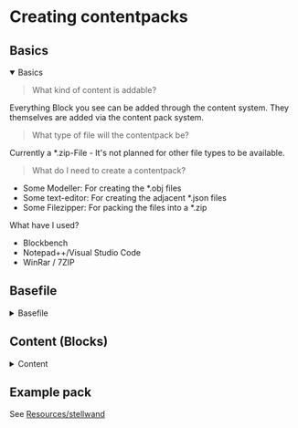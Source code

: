 # Creating contentpacks

## Basics

<details open>
<summary>Basics</summary>

> What kind of content is addable?

Everything Block you see can be added through the content system. They themselves are added via the content pack system.

> What type of file will the contentpack be?

Currently a *.zip-File - It's not planned for other file types to be available.

> What do I need to create a contentpack?

- Some Modeller: For creating the *.obj files<br>
- Some text-editor: For creating the adjacent *.json files
- Some Filezipper: For packing the files into a *.zip

What have I used?

- Blockbench
- Notepad++/Visual Studio Code
- WinRar / 7ZIP

</details>

## Basefile

<details>
<summary>Basefile</summary>

```json
{
  // Current addonversion, leave it like this
  "addonversion": "2",
  // Your contentpackname.
  "name": "MyContentpackname",
  // The version of your contentpack
  "packversion": "1.0",
  // The author of this pack
  "author": "You",
  "content": {
    // Path to your block-jsons : Blocktype
    "assets/stellwand/mainpack/signals/blockstraightunisolated/blockstraightunisolated.json": "BLOCKSIGNAL",
    // "assets/stellwand/[MyContentpackname]" is needed. Structure after that is open.
    "assets/stellwand/mainpack/senders/blocksender2/blocksender2.json": "BLOCKSENDER",
    "assets/stellwand/mainpack/fillers/blockfiller/filler.json": "BLOCKFILLER"
  }
}
```

> <h3>*Important:*</h3>
The packId is created from `name` and `author`. This should not be changed after being initially set!
What happens if you still do it? Older blocks loose their reference and will be broken.

<br>Available Blocktypes:

- BLOCKFILLER
- BLOCKSENDER
- BLOCKSIGNAL
- BLOCKMULTISIGNAL

</details>

## Content (Blocks)

<details>
<summary>Content</summary>
<br>

<details open>
    <summary>Type: BLOCKFILLER</summary>

```json
{
  // Name of your block
  "name": "Custom Block Filler",
  // Path to your block *.obj, starts from the contentpackname
  "model": "myContentpackname/fillers/blockfiller/filler.obj",
  "block": {
    // Default rotation of your block (x,y,z)
    "rotation": [
      0,
      0,
      0
    ],
    // Default translation of your block (x,y,z)
    "translation": [
      0.5,
      0.5,
      0.5
    ]
  },
  "item": {
    // Default rotation of your item (x,y,z)
    "rotation": [
      15,
      195,
      0
    ],
    // Default translation of your item (x,y,z)
    "translation": [
      0.5,
      0.5,
      0.5
    ],
    // Scale of your item. Usally smaller than 1
    "scale": 0.7,
    // Path to your item *.obj, starts with contentpackname
    "model": "myContentpackname/fillers/blockfiller/filler.obj"
  }
}
```

</details>

<details open>
    <summary>Type: BLOCKSENDER</summary>

```json
{
  // Name of your block
  "name": "Custom Block Sender",
  // Path to your block *.obj, starts from the contentpackname
  "model": "myContentpackname/senders/blocksender/blocksender.obj",
  "block": {
    // Default rotation of your block (x,y,z)
    "rotation": [
      0,
      0,
      0
    ],
    // Default translation of your block (x,y,z)
    "translation": [
      0.5,
      0.5,
      0.5
    ]
  },
  "item": {
    // Default rotation of your item (x,y,z)
    "rotation": [
      15,
      195,
      0
    ],
    // Default translation of your item (x,y,z)
    "translation": [
      0.5,
      0.5,
      0.5
    ],
    // Scale of your item. Usally smaller than 1
    "scale": 0.7,
    // Path to your item *.obj, starts with contentpackname
    "model": "myContentpackname/senders/blocksender/blocksender.obj"
  }
}
```

</details>

<details open>
<summary>Type: BLOCKSIGNAL</summary>

```json
{
  "name": "Custom Block Straight Unisolated",
  "directionFrom": [
    "LEFT"
  ],
  "directionTo": [
    "RIGHT"
  ],
  "model": "mainpack/signals/blockstraightunisolated/unisolatedtrack.obj",
  "block": {
    "rotation": [
      0,
      0,
      0
    ],
    "translation": [
      0.5,
      0.5,
      0.5
    ],
    // Different signalstates
    "modes": {
      // Groupname: Groupid (Should both be unique, Id is used for .obj)
      "Off": "off",
      "White": "white"
    }
  },
  "item": {
    "rotation": [
      15,
      195,
      0
    ],
    "translation": [
      0.5,
      0.5,
      0.5
    ],
    "scale": 0.7,
    "model": "mainpack/signals/blockstraightunisolated/unisolatedtrack.obj",
    "mode": "white"
  }
}
```

</details>

<details open>

<summary>Type: BLOCKMULTISIGNAL</summary>

```json
{
  "name": "Custom Multiblock Straight and Diagonal",
  "directionFrom": [
    "LEFT",
    "TOP_LEFT"
  ],
  "directionTo": [
    "RIGHT",
    "BOTTOM_RIGHT"
  ],
  "model": "mainpack/multisignals/blockstraightanddiagonal/blockstraightanddiagonal.obj",
  "block": {
    "rotation": [
      0,
      0,
      0
    ],
    "translation": [
      0.5,
      0.5,
      0.5
    ],
    // Different signals
    "modes": {
      // Signalname
      "Left track": {
        // Groupname: Groupid (Should both be unique, Id is used for .obj)
        "Off": "leftStraightOff",
        "White": "leftStraightWhite",
        "Red": "leftStraightRed"
      },
      "Left top track": {
        "Off": "leftTopOff",
        "White": "leftTopWhite",
        "Red": "leftTopRight"
      },
      "Right track": {
        "Off": "rightStraightOff",
        "White": "rightStraightWhite",
        "Red": "rightStraightRed"
      },
      "Right bottom track": {
        "Off": "rightBottomOff",
        "White": "rightBottomWhite",
        "Red": "rightBottomRed"
      }
    }
  },
  "item": {
    "rotation": [
      15,
      195,
      0
    ],
    "translation": [
      0.5,
      0.5,
      0.5
    ],
    "scale": 0.7,
    "model": "mainpack/multisignals/blockstraightanddiagonal/blockstraightanddiagonal.obj",
    "mode": "white"
  }
}
```

</details>

</details>

## Example pack

See [Resources/stellwand](../../../Resources/stellwand/)